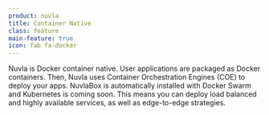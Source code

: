 ```yaml
---
product: nuvla
title: Container Native
class: feature
main-feature: true
icon: fab fa-docker
---
```


Nuvla is Docker container native. User applications are packaged as Docker containers. Then, Nuvla uses Container Orchestration Engines (COE) to deploy your apps. NuvlaBox is automatically installed with Docker Swarm and Kubernetes is coming soon. This means you can deploy load balanced and highly available services, as well as edge-to-edge strategies.

